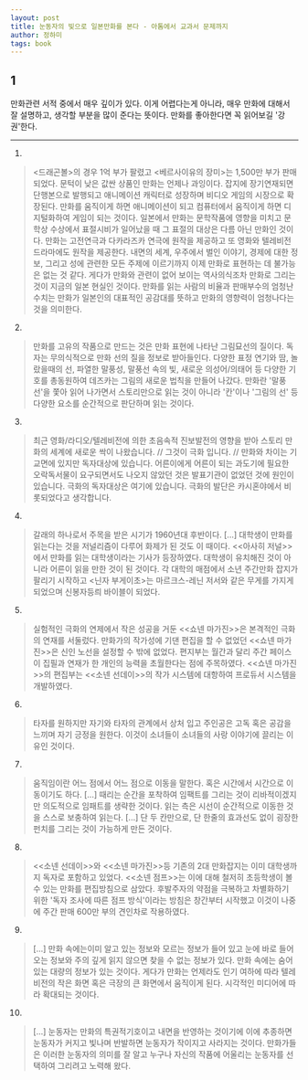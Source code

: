 ```yaml
---
layout: post
title: 눈동자의 빛으로 일본만화를 본다 - 아톰에서 교과서 문제까지
author: 정하미
tags: book
---
```


## 1
만화관련 서적 중에서 매우 깊이가 있다. 이게 어렵다는게 아니라, 매우 만화에 대해서 잘 설명하고, 생각할 부분을 많이 준다는 뜻이다. 만화를 좋아한다면 꼭 읽어보길 '강권'한다.

- - -


1. 
> <드래곤볼>의 경우 1억 부가 팔렸고 <베르사이유의 장미>는 1,500만 부가 판매되었다. 문턱이 낮은 값싼 상품인 만화는 언제나 과잉이다. 잡지에 장기연재되면 단행본으로 발행되고 애니메이션 캐릭터로 성장하며 비디오 게임의 시장으로 확장된다. 만화를 움직이게 하면 애니메이션이 되고 컴퓨터에서 움직이게 하면 디지털화하여 게임이 되는 것이다. 일본에서 만화는 문학작품에 영향을 미치고 문학상 수상에서 표절시비가 일어났을 때 그 표절의 대상은 다름 아닌 만화인 것이다. 만화는 고전연극과 다카라즈카 연극에 원작을 제공하고 또 영화와 텔레비전 드라마에도 원작을 제공한다. 내면의 세계, 우주에서 벌인 이야기, 경제에 대한 정보, 그리고 성에 관련한 모든 주제에 이르기까지 이제 만화로 표현하는 데 불가능은 없는 것 같다. 게다가 만화와 관련이 없어 보이는 역사의식조차 만화로 그리는 것이 지금의 일본 현실인 것이다. 만화를 읽는 사람의 비율과 판매부수의 엄청난 수치는 만화가 일본인의 대표적인 공감대를 뜻하고 만화의 영향력이 엄청나다는 것을 의미한다.

2. 
> 만화를 고유의 작품으로 만드는 것은 만화 표현에 나타난 그림묘선의 질이다. 독자는 무의식적으로 만화 선의 질을 정보로 받아들인다. 다양한 표정 연기와 땀, 놀랐을때의 선, 파열한 말풍성, 말풍선 속의 빛, 새로운 의성어/의태어 등 다양한 기호를 총동원하여 데즈카는 그림의 새로운 법칙을 만들어 나갔다. 만화란 '말풍선'을 쫓아 읽어 나가면서 스토리만으로 읽는 것이 아니라 '칸'이나 '그림의 선' 등 다양한 요소를 순간적으로 판단하며 읽는 것이다.
 
3. 
> 최근 영화/라디오/텔레비전에 의한 초음속적 진보발전의 영향을 받아 스토리 만화의 세계에 새로운 싹이 나왔습니다. // 그것이 극화 입니다. // 만화와 차이는 기교면에 있지만 독자대상에 있습니다. 어른이에게 어른이 되는 과도기에 필요한 오락독서물이 요구되면서도 나오지 않았던 것은 발표기관이 없었던 것에 원인이 있습니다. 극화의 독자대상은 여기에 있습니다. 극화의 발단은 카시혼야에서 비롯되었다고 생각합니다.
 
4. 
> 갈래의 하나로서 주목을 받은 시기가 1960년대 후반이다. [...] 대학생이 만화를 읽는다는 것을 저널리즘이 다루어 화제가 된 것도 이 때이다. <<아사히 저널>>에서 만화를 읽는 대학생이라는 기사가 등장하였다. 대학생이 유치해진 것이 아니라 어른이 읽을 만한 것이 된 것이다. 각 대학의 매점에서 소년 주간만화 잡지가 팔리기 시작하고 <닌자 부게이초>는 마르크스-레닌 저서와 같은 무게를 가지게 되었으며 신봉자등릐 바이블이 되었다.
 
5. 
> 실험적인 극화의 연제에서 작은 성공을 거둔 <<쇼넨 마가진>>은 본격적인 극화의 연재를 서둘렀다. 만화가의 작가성에 기댄 편집을 할 수 없었던 <<쇼넨 마가진>>은 신인 노선을 설정할 수 밖에 없었다. 편지부는 월간과 달리 주간 페이스이 집필과 연재가 한 개인의 능력을 초월한다는 점에 주목하였다. <<쇼넨 마가진>>의 편집부는 <<소넨 선데이>>의 작가 시스템에 대항하여 프로듀서 시스템을 개발하였다.
 
6. 
> 타자를 원하지만 자기와 타자의 관계에서 상처 입고 주인공은 고독 혹은 공감을 느끼며 자기 긍정을 원한다. 이것이 소녀들이 소녀들의 사랑 이야기에 끌리는 이유인 것이다.
 
7. 
> 움직임이란 어느 점에서 어느 점으로 이동을 말한다. 혹은 시간에서 시간으로 이동이기도 하다. [...] 때리는 순간을 포착하여 임팩트를 그리는 것이 리바적이겠지만 의도적으로 임패트를 생략한 것이다. 읽는 측은 시선이 순간적으로 이동한 것을 스스로 보충하여 읽는다. [...] 단 두 칸만으로, 단 한줄의 효과선도 없이 굉장한 펀치를 그리는 것이 가능하게 만든 것이다.
 
8. 
> <<소넨 선데이>>와 <<소넨 마가진>>등 기존의 2대 만화잡지는 이미 대학생까지 독자로 포함하고 있었다. <<소넨 점프>>는 이에 대해 철저히 초등학생이 볼 수 있는 만화를 편집방침으로 삼았다. 후발주자의 약점을 극복하고 차별화하기 위한 '독자 조사에 따른 점프 방식'이라는 방침은 창간부터 시작했고 이것이 나중에 주간 판매 600만 부의 견인차로 작용하였다.

9. 
> [...] 만화 속에는이미 알고 있는 정보와 모르는 정보가 들어 있고 눈에 바로 들어오는 정보와 주의 깊게 읽지 않으면 찾을 수 없는 정보가 있다. 만화 속에는 숨어 있는 대량의 정보가 있는 것이다. 게다가 만화는 언제라도 인기 여하에 따라 텔레비전의 작은 화면 혹은 극장의 큰 화면에서 움직이게 된다. 시각적인 미디어에 따라 확대되는 것이다.
 
10. 
> [...] 눈동자는 만화의 특권적기호이고 내면을 반영하는 것이기에 이에 추종하면 눈동자가 커지고 빛나며 반발하면 눈동자가 작이지고 사라지는 것이다. 만화가들은 이러한 눈동자의 의미를 잘 알고 누구나 자신의 작품에 어울리는 눈동자를 선택하여 그리려고 노력해 왔다.